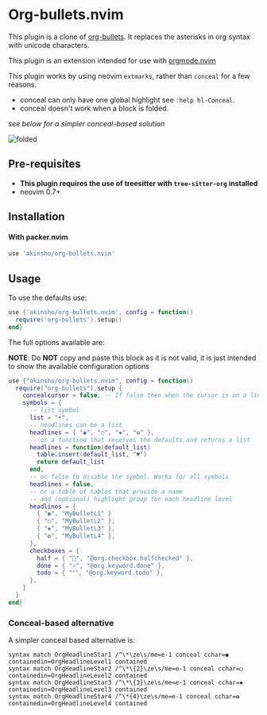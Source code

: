 # Org-bullets.nvim

This plugin is a clone of [org-bullets](https://github.com/sabof/org-bullets).
It replaces the asterisks in org syntax with unicode characters.

This plugin is an extension intended for use with [orgmode.nvim](https://github.com/kristijanhusak/orgmode.nvim)

This plugin works by using neovim `extmarks`, rather than `conceal` for a few reasons.

- conceal can only have one global highlight see `:help hl-Conceal`.
- conceal doesn't work when a block is folded.

_see below for a simpler conceal-based solution_

![folded](https://user-images.githubusercontent.com/22454918/125088455-525df300-e0c5-11eb-9b36-47c238b46971.png)

## Pre-requisites

- **This plugin requires the use of treesitter with `tree-sitter-org` installed**
- neovim 0.7+

## Installation

#### With packer.nvim

```lua
use 'akinsho/org-bullets.nvim'
```

## Usage

To use the defaults use:

```lua
use {'akinsho/org-bullets.nvim', config = function()
  require('org-bullets').setup()
end}
```

The full options available are:

**NOTE**: Do **NOT** copy and paste this block as it is not valid, it is just intended to show the available configuration options

```lua
use {"akinsho/org-bullets.nvim", config = function()
  require("org-bullets").setup {
    concealcursor = false, -- If false then when the cursor is on a line underlying characters are visible
    symbols = {
      -- list symbol
      list = "•",
      -- headlines can be a list
      headlines = { "◉", "○", "✸", "✿" },
      -- or a function that receives the defaults and returns a list
      headlines = function(default_list)
        table.insert(default_list, "♥")
        return default_list
      end,
      -- or false to disable the symbol. Works for all symbols
      headlines = false,
      -- or a table of tables that provide a name
      -- and (optional) highlight group for each headline level
      headlines = { 
        { "◉", "MyBulletL1" }
        { "○", "MyBulletL2" },
        { "✸", "MyBulletL3" },
        { "✿", "MyBulletL4" },
      },
      checkboxes = {
        half = { "", "@org.checkbox.halfchecked" },
        done = { "✓", "@org.keyword.done" },
        todo = { "˟", "@org.keyword.todo" },
      },
    }
  }
end}
```

### Conceal-based alternative

A simpler conceal based alternative is:

```vim
syntax match OrgHeadlineStar1 /^\*\ze\s/me=e-1 conceal cchar=◉ containedin=OrgHeadlineLevel1 contained
syntax match OrgHeadlineStar2 /^\*\{2}\ze\s/me=e-1 conceal cchar=○ containedin=OrgHeadlineLevel2 contained
syntax match OrgHeadlineStar3 /^\*\{3}\ze\s/me=e-1 conceal cchar=✸ containedin=OrgHeadlineLevel3 contained
syntax match OrgHeadlineStar4 /^\*{4}\ze\s/me=e-1 conceal cchar=✿ containedin=OrgHeadlineLevel4 contained
```
